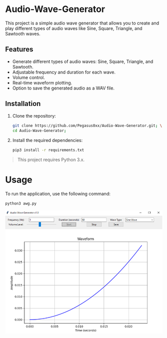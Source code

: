 # Audio-Wave-Generator
This project is a simple audio wave generator that allows you to create and play different types of audio waves like Sine, Square, Triangle, and Sawtooth waves.

## Features

- Generate different types of audio waves: Sine, Square, Triangle, and Sawtooth.
- Adjustable frequency and duration for each wave.
- Volume control.
- Real-time waveform plotting.
- Option to save the generated audio as a WAV file.
  
## Installation

1. Clone the repository:
   
    ```bash
    git clone https://github.com/Pegasus0xx/Audio-Wave-Generator.git; \
    cd Audio-Wave-Generator;
    ```
2. Install the required dependencies:
   
    ```bash
    pip3 install -r requirements.txt
    ```

> This project requires Python 3.x.

# Usage

To run the application, use the following command:

```bash
python3 awg.py
```

![alt text](https://github.com/Pegasus0xx/Audio-Wave-Generator/blob/main/img.png?raw=true)
